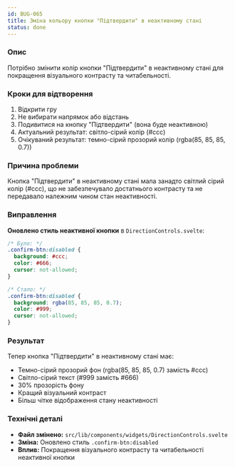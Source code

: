 ```yaml
---
id: BUG-065
title: Зміна кольору кнопки "Підтвердити" в неактивному стані
status: done
---
```


### Опис

Потрібно змінити колір кнопки "Підтвердити" в неактивному стані для покращення візуального контрасту та читабельності.

### Кроки для відтворення

1. Відкрити гру
2. Не вибирати напрямок або відстань
3. Подивитися на кнопку "Підтвердити" (вона буде неактивною)
4. Актуальний результат: світло-сірий колір (#ccc)
5. Очікуваний результат: темно-сірий прозорий колір (rgba(85, 85, 85, 0.7))

### Причина проблеми

Кнопка "Підтвердити" в неактивному стані мала занадто світлий сірий колір (#ccc), що не забезпечувало достатнього контрасту та не передавало належним чином стан неактивності.

### Виправлення

**Оновлено стиль неактивної кнопки** в `DirectionControls.svelte`:

```css
/* Було: */
.confirm-btn:disabled {
  background: #ccc;
  color: #666;
  cursor: not-allowed;
}

/* Стало: */
.confirm-btn:disabled {
  background: rgba(85, 85, 85, 0.7);
  color: #999;
  cursor: not-allowed;
}
```

### Результат

Тепер кнопка "Підтвердити" в неактивному стані має:
- Темно-сірий прозорий фон (rgba(85, 85, 85, 0.7) замість #ccc)
- Світло-сірий текст (#999 замість #666)
- 30% прозорість фону
- Кращий візуальний контраст
- Більш чітке відображення стану неактивності

### Технічні деталі

- **Файл змінено:** `src/lib/components/widgets/DirectionControls.svelte`
- **Зміна:** Оновлено стиль `.confirm-btn:disabled`
- **Вплив:** Покращення візуального контрасту та читабельності неактивної кнопки 